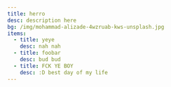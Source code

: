 ```yaml
---
title: herro
desc: description here
bg: /img/mohammad-alizade-4wzruab-kws-unsplash.jpg
items:
  - title: yeye
    desc: nah nah
  - title: foobar
    desc: bud bud
  - title: FCK YE BOY
    desc: :D best day of my life
---
```

